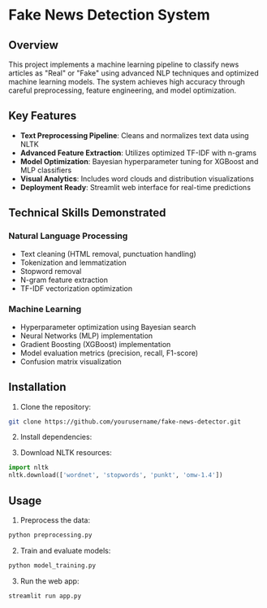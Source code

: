 # Fake News Detection System

## Overview
This project implements a machine learning pipeline to classify news articles as "Real" or "Fake" using advanced NLP techniques and optimized machine learning models. The system achieves high accuracy through careful preprocessing, feature engineering, and model optimization.

## Key Features
- **Text Preprocessing Pipeline**: Cleans and normalizes text data using NLTK
- **Advanced Feature Extraction**: Utilizes optimized TF-IDF with n-grams
- **Model Optimization**: Bayesian hyperparameter tuning for XGBoost and MLP classifiers
- **Visual Analytics**: Includes word clouds and distribution visualizations
- **Deployment Ready**: Streamlit web interface for real-time predictions

## Technical Skills Demonstrated
### Natural Language Processing
- Text cleaning (HTML removal, punctuation handling)
- Tokenization and lemmatization
- Stopword removal
- N-gram feature extraction
- TF-IDF vectorization optimization

### Machine Learning
- Hyperparameter optimization using Bayesian search
- Neural Networks (MLP) implementation
- Gradient Boosting (XGBoost) implementation
- Model evaluation metrics (precision, recall, F1-score)
- Confusion matrix visualization

## Installation
1. Clone the repository:
```bash
git clone https://github.com/yourusername/fake-news-detector.git
```

2. Install dependencies:

3. Download NLTK resources:
```python
import nltk
nltk.download(['wordnet', 'stopwords', 'punkt', 'omw-1.4'])
```

## Usage
1. Preprocess the data:
```python
python preprocessing.py
```

2. Train and evaluate models:
```python
python model_training.py
```

3. Run the web app:
```python
streamlit run app.py
```
